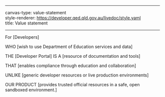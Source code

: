 <!--
LiveDoc - Product Canvas: Vision statement
For information on how to edit and maintain this file, please visit: developer.qed.qld.gov.au/LiveDoc-Canvas
-->
---
canvas-type: value-statement \
style-renderer: https://developer.qed.qld.gov.au/livedoc/style.yaml \
title: Value statement

---
For [Developers]

WHO [wish to use Department of Education services and data]

THE [Developer Portal] IS A [resource of documentation and tools]

THAT [enables compliance through education and collaboration]

UNLIKE [generic developer resources or live production environments]

OUR PRODUCT [provides trusted official resources in a safe, open sandboxed environment.]
